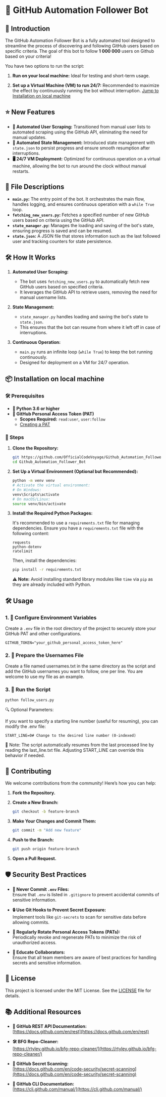 # 🚀 GitHub Automation Follower Bot

## 🎉 Introduction

The GitHub Automation Follower Bot is a fully automated tool designed to streamline the process of discovering and following GitHub users based on specific criteria. The goal of this bot to follow **1 000 000** users on Github based on your criteria! 

You have two options to run the script:

1. **Run on your local machine:** Ideal for testing and short-term usage.

2. **Set up a Virtual Machine (VM) to run 24/7:** Recommended to maximize the effect by continuously running the bot without interruption.
[Jump to Installation on local machine](#-installation-on-local-machine)


## ⭐ New Features

- **🤖 Automated User Scraping:** Transitioned from manual user lists to automated scraping using the GitHub API, eliminating the need for manual updates.
- **💾 Automated State Management:** Introduced state management with `state.json` to persist progress and ensure smooth resumption after interruptions.
- **🖥️ 24/7 VM Deployment:** Optimized for continuous operation on a virtual machine, allowing the bot to run around the clock without manual restarts.

## 📁 File Descriptions

- **`main.py`:** The entry point of the bot. It orchestrates the main flow, handles logging, and ensures continuous operation with a `while True` loop.
- **`fetching_new_users.py`:** Fetches a specified number of new GitHub users based on criteria using the GitHub API.
- **`state_manager.py`:** Manages the loading and saving of the bot's state, ensuring progress is saved and can be resumed.
- **`state.json`:** A JSON file that stores information such as the last followed user and tracking counters for state persistence.

## 🛠️ How It Works

1. **Automated User Scraping:**
   - The bot uses `fetching_new_users.py` to automatically fetch new GitHub users based on specified criteria.
   - It leverages the GitHub API to retrieve users, removing the need for manual username lists.

2. **State Management:**
   - `state_manager.py` handles loading and saving the bot's state to `state.json`.
   - This ensures that the bot can resume from where it left off in case of interruptions.

3. **Continuous Operation:**
   - `main.py` runs an infinite loop (`while True`) to keep the bot running continuously.
   - Designed for deployment on a VM for 24/7 operation.


## 📦 Installation on local machine

### 🛠️ Prerequisites

- **🐍 Python 3.6 or higher**
- **🔑 GitHub Personal Access Token (PAT)**
  - **Scopes Required:** `read:user`, `user:follow`
  - [Creating a PAT](https://docs.github.com/en/authentication/keeping-your-account-and-data-secure/creating-a-personal-access-token)

### 📜 Steps

1. **Clone the Repository:**

    ```sh
    git https://github.com/OfficialCodeVoyage/Github_Automation_Follower_Bot.git
    cd Github_Automation_Follower_Bot
    ```

2. **Set Up a Virtual Environment (Optional but Recommended):**

    ```sh
    python -m venv venv
    # Activate the virtual environment:
    # On Windows:
    venv\Scripts\activate
    # On macOS/Linux:
    source venv/bin/activate
    ```

3. **Install the Required Python Packages:**

    It's recommended to use a `requirements.txt` file for managing dependencies. Ensure you have a `requirements.txt` file with the following content:

    ```plaintext
    requests
    python-dotenv
    ratelimit
    ```

    Then, install the dependencies:

    ```sh
    pip install -r requirements.txt
    ```

    **⚠️ Note:** Avoid installing standard library modules like `time` via `pip` as they are already included with Python.

## 🛠️ Usage

### 1. **🔧 Configure Environment Variables**

Create a `.env` file in the root directory of the project to securely store your GitHub PAT and other configurations.

```dotenv
GITHUB_TOKEN="your_github_personal_access_token_here"
```

### 2. 📄 Prepare the Usernames File

Create a file named usernames.txt in the same directory as the script and add the GitHub usernames you want to follow,
one per line. You are welcome to use my file as an example.

### 3. 🚀 Run the Script

```sh
python follow_users.py
```

🔍 Optional Parameters:

If you want to specify a starting line number (useful for resuming), you can modify the .env file:

```dotenv
START_LINE=0# Change to the desired line number (0-indexed)
```
📝 Note: The script automatically resumes from the last processed line by reading the last_line.txt file. Adjusting START_LINE can override this behavior if needed.


## 🤝 Contributing

We welcome contributions from the community! Here’s how you can help:

1. **Fork the Repository.**

2. **Create a New Branch:**

    ```sh
    git checkout -b feature-branch
    ```

3. **Make Your Changes and Commit Them:**

    ```sh
    git commit -m "Add new feature"
    ```

4. **Push to the Branch:**

    ```sh
    git push origin feature-branch
    ```

5. **Open a Pull Request.**

## 🛡️ Security Best Practices

- **🚫 Never Commit `.env` Files:**  
  Ensure that `.env` is listed in `.gitignore` to prevent accidental commits of sensitive information.

- **🔒 Use Git Hooks to Prevent Secret Exposure:**  
  Implement tools like `git-secrets` to scan for sensitive data before allowing commits.

- **🔄 Regularly Rotate Personal Access Tokens (PATs):**  
  Periodically revoke and regenerate PATs to minimize the risk of unauthorized access.

- **👥 Educate Collaborators:**  
  Ensure that all team members are aware of best practices for handling secrets and sensitive information.

## 📜 License

This project is licensed under the MIT License. See the [LICENSE](LICENSE) file for details.

## 📚 Additional Resources

- **📖 GitHub REST API Documentation:**  
  [https://docs.github.com/en/rest](https://docs.github.com/en/rest)

- **🛠️ BFG Repo-Cleaner:**  
  [https://rtyley.github.io/bfg-repo-cleaner/](https://rtyley.github.io/bfg-repo-cleaner/)

- **🔐 GitHub Secret Scanning:**  
  [https://docs.github.com/en/code-security/secret-scanning](https://docs.github.com/en/code-security/secret-scanning)

- **📝 GitHub CLI Documentation:**  
  [https://cli.github.com/manual/](https://cli.github.com/manual/)
